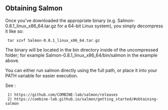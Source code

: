 ## Obtaining Salmon

Once you’ve downloaded the appropriate binary (e.g. Salmon-0.8.1_linux_x86_64.tar.gz for a 64-bit Linux system), you simply decompress it like so:

```
 tar xzvf Salmon-0.8.1_linux_x86_64.tar.gz
```

The binary will be located in the bin directory inside of the uncompressed folder; 
for example Salmon-0.8.1_linux_x86_64/bin/salmon in the example above. 

You can either run salmon directly using the full path, or place it into your PATH variable for easier execution. 

See :

```
 1) https://github.com/COMBINE-lab/salmon/releases
 2) https://combine-lab.github.io/salmon/getting_started/#obtaining-salmon
```
